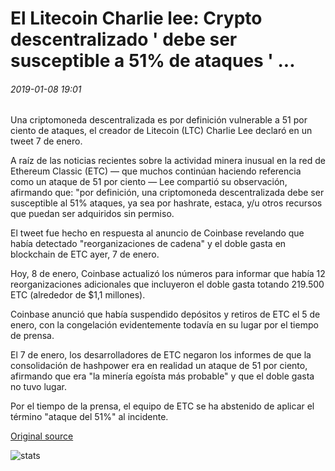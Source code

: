 # El Litecoin Charlie lee: Crypto descentralizado ' debe ser susceptible a 51% de ataques ' ...

###### 2019-01-08 19:01

Una criptomoneda descentralizada es por definición vulnerable a 51 por ciento de ataques, el creador de Litecoin (LTC) Charlie Lee declaró en un tweet 7 de enero.

A raíz de las noticias recientes sobre la actividad minera inusual en la red de Ethereum Classic (ETC) — que muchos continúan haciendo referencia como un ataque de 51 por ciento — Lee compartió su observación, afirmando que: "por definición, una criptomoneda descentralizada debe ser susceptible al 51% ataques, ya sea por hashrate, estaca, y/u otros recursos que puedan ser adquiridos sin permiso.

El tweet fue hecho en respuesta al anuncio de Coinbase revelando que había detectado "reorganizaciones de cadena" y el doble gasta en blockchain de ETC ayer, 7 de enero.

Hoy, 8 de enero, Coinbase actualizó los números para informar que había 12 reorganizaciones adicionales que incluyeron el doble gasta totando 219.500 ETC (alrededor de $1,1 millones).

Coinbase anunció que había suspendido depósitos y retiros de ETC el 5 de enero, con la congelación evidentemente todavía en su lugar por el tiempo de prensa.

El 7 de enero, los desarrolladores de ETC negaron los informes de que la consolidación de hashpower era en realidad un ataque de 51 por ciento, afirmando que era "la minería egoísta más probable" y que el doble gasta no tuvo lugar.

Por el tiempo de la prensa, el equipo de ETC se ha abstenido de aplicar el término "ataque del 51%" al incidente.

[Original source](https://cointelegraph.com/news/litecoins-charlie-lee-decentralized-crypto-must-be-susceptible-to-51-attacks)

![stats](https://c.statcounter.com/11760860/0/a89fa40b/1/ "stats")